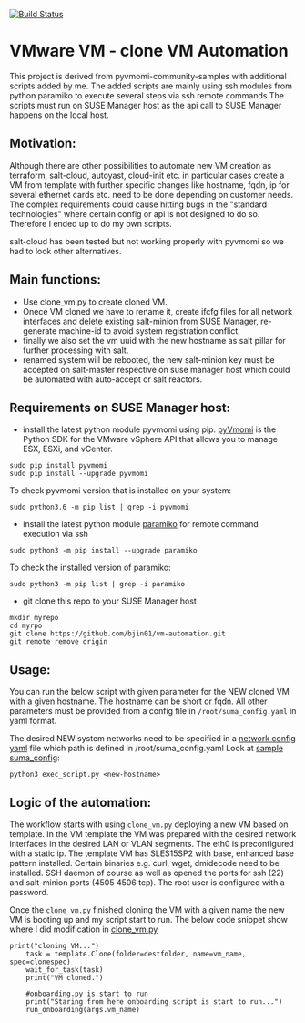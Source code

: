 [![Build Status](https://travis-ci.org/vmware/pyvmomi-community-samples.svg?branch=master)](https://travis-ci.org/vmware/pyvmomi-community-samples) 

VMware VM - clone VM Automation 
=========================

This project is derived from pyvmomi-community-samples with additional scripts added by me.
The added scripts are mainly using ssh modules from python paramiko to execute several steps via ssh remote commands
The scripts must run on SUSE Manager host as the api call to SUSE Manager happens on the local host.

## Motivation:
Although there are other possibilities to automate new VM creation as terraform, salt-cloud, autoyast, cloud-init etc. in particular cases create a VM from template with further specific changes like hostname, fqdn, ip for several ethernet cards etc. need to be done depending on customer needs. The complex requirements could cause hitting bugs in the "standard technologies" where certain config or api is not designed to do so. Therefore I ended up to do my own scripts. 

salt-cloud has been tested but not working properly with pyvmomi so we had to look other alternatives.

## Main functions:
- Use clone_vm.py to create cloned VM.
- Onece VM cloned we have to rename it, create ifcfg files for all network interfaces and delete existing salt-minion from SUSE Manager, re-generate machine-id to avoid system registration conflict.
- finally we also set the vm uuid with the new hostname as salt pillar for further processing with salt.
- renamed system will be rebooted, the new salt-minion key must be accepted on salt-master respective on suse manager host which could be automated with auto-accept or salt reactors.

## Requirements on SUSE Manager host:
* install the latest python module pyvmomi using pip. [pyVmomi](https://pypi.org/project/pyvmomi/) is the Python SDK for the VMware vSphere API that allows you to manage ESX, ESXi, and vCenter.
```
sudo pip install pyvmomi
sudo pip install --upgrade pyvmomi
```
To check pyvmomi version that is installed on your system:
```
sudo python3.6 -m pip list | grep -i pyvmomi
```

* install the latest python module [paramiko](https://pypi.org/project/paramiko/) for remote command execution via ssh
```
sudo python3 -m pip install --upgrade paramiko
```
To check the installed version of paramiko:
```
sudo python3 -m pip list | grep -i paramiko
```
* git clone this repo to your SUSE Manager host
```
mkdir myrepo
cd myrpo
git clone https://github.com/bjin01/vm-automation.git
git remote remove origin
```

## Usage:

You can run the below script with given parameter for the NEW cloned VM with a given hostname. The hostname can be short or fqdn. All other parameters must be provided from a config file in ```/root/suma_config.yaml``` in yaml format.

The desired NEW system networks need to be specified in a [network config yaml](main/samples/bossh/config-network.yaml) file which path is defined in /root/suma_config.yaml Look at [sample suma_config](main/samples/bossh/suma_config.yaml): 
```
python3 exec_script.py <new-hostname>
```
## Logic of the automation:
The workflow starts with using ```clone_vm.py``` deploying a new VM based on template. 
In the VM template the VM was prepared with the desired network interfaces in the desired LAN or VLAN segments. The eth0 is preconfigured with a static ip.
The template VM has SLES15SP2 with base, enhanced base pattern installed. Certain binaries e.g. curl, wget, dmidecode need to be installed. SSH daemon of course as well as opened the ports for ssh (22) and salt-minion ports (4505 4506 tcp).
The root user is configured with a password.

Once the ```clone_vm.py``` finished cloning the VM with a given name the new VM is booting up and my script start to run. The below code snippet show where I did modification in [clone_vm.py](main/samples/clone_vm.py)
```
print("cloning VM...")
    task = template.Clone(folder=destfolder, name=vm_name, spec=clonespec)
    wait_for_task(task)
    print("VM cloned.")

    #onboarding.py is start to run
    print("Staring from here onboarding script is start to run...")
    run_onboarding(args.vm_name)
```
